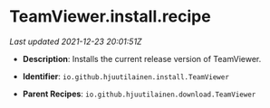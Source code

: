 # TeamViewer.install.recipe

_Last updated 2021-12-23 20:01:51Z_

- **Description**: Installs the current release version of TeamViewer.

- **Identifier**: `io.github.hjuutilainen.install.TeamViewer`

- **Parent Recipes**: `io.github.hjuutilainen.download.TeamViewer`
